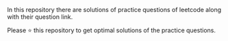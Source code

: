 In this repository there are solutions of practice questions of leetcode along with their question link.

Please ⭐ this repository to get optimal solutions of the practice questions.
